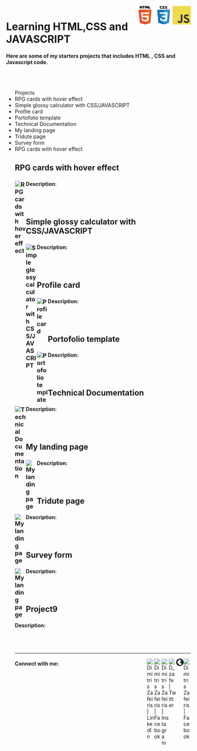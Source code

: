 <div><img align="right" alt="JavaScript" width="50px" src="https://raw.githubusercontent.com/github/explore/80688e429a7d4ef2fca1e82350fe8e3517d3494d/topics/javascript/javascript.png" />
<img align="right" alt="CSS3" width="50px" src="https://raw.githubusercontent.com/github/explore/80688e429a7d4ef2fca1e82350fe8e3517d3494d/topics/css/css.png" />
  <img align="right" alt="HTML5" width="50px" src="https://raw.githubusercontent.com/github/explore/80688e429a7d4ef2fca1e82350fe8e3517d3494d/topics/html/html.png" />
</div>

# Learning HTML,CSS and JAVASCRIPT 

#### Here are some of my starters projects that includes HTML , CSS and Javascript code.

<br />
<br />

<ul>Projects
  <li>RPG cards with hover effect</li>
  <li>Simple glossy calculator with CSS/JAVASCRIPT</li>
  <li>Profile card</li>
  <li>Portofolio template</li>
  <li>Technical Documentation</li>
  <li>My landing page</li>
  <li>Tridute page</li>
  <li>Survey form</li>
  <li>RPG cards with hover effect</li>
</ol>

## RPG cards with hover effect

### <a href="https://codepen.io/dimizafe/pen/XWzzaZN"><img align="left" alt="RPG cards with hover effect" width="30px" src="https://cdn.jsdelivr.net/npm/simple-icons@v3/icons/codepen.svg" /></a>
#### Description:

<br />
<br />

## Simple glossy calculator with CSS/JAVASCRIPT

### <a href="https://codepen.io/dimizafe/pen/BammZjZ"><img align="left" alt="Simple glossy calculator with CSS/JAVASCRIPT" width="30px" src="https://cdn.jsdelivr.net/npm/simple-icons@v3/icons/codepen.svg" /></a>
#### Description:

<br />
<br />

## Profile card

### <a href="https://codepen.io/dimizafe/pen/MWObwga"><img align="left" alt="Profile card" width="30px" src="https://cdn.jsdelivr.net/npm/simple-icons@v3/icons/codepen.svg" /></a>
#### Description:

<br />
<br />

## Portofolio template

### <a href="https://codepen.io/dimizafe/pen/KKydmKQ"><img align="left" alt="Portofolio template" width="30px" src="https://cdn.jsdelivr.net/npm/simple-icons@v3/icons/codepen.svg" /></a>
#### Description:

<br />
<br />

## Technical Documentation

### <a href="https://codepen.io/dimizafe/pen/gOXppXvQ"><img align="left" alt="Technical Documentation" width="30px" src="https://cdn.jsdelivr.net/npm/simple-icons@v3/icons/codepen.svg" /></a>
#### Description:

<br />
<br />

## My landing page

### <a href="https://codepen.io/dimizafe/pen/oNGVoGG"><img align="left" alt="My landing page" width="30px" src="https://cdn.jsdelivr.net/npm/simple-icons@v3/icons/codepen.svg" /></a>
#### Description:

<br />
<br />

## Tridute page

### <a href="https://codepen.io/dimizafe/pen/GRMzExe"><img align="left" alt="My landing page" width="30px" src="https://cdn.jsdelivr.net/npm/simple-icons@v3/icons/codepen.svg" /></a>
#### Description:

<br />
<br />

## Survey form

### <a href="https://codepen.io/dimizafe/pen/poWGmaq"><img align="left" alt="My landing page" width="30px" src="https://cdn.jsdelivr.net/npm/simple-icons@v3/icons/codepen.svg" /></a>
#### Description:

<br />
<br />

## Project9

### <img align="left" alt="" width="30px" src="https://cdn.jsdelivr.net/npm/simple-icons@v3/icons/codepen.svg" />
#### Description:
<br />
<br />

------------------------------------------------------------------------------------------------------------------------------------------
[<img align="right" alt="Dimitris Zafeiris | Facebook" width="20px" src="https://cdn.jsdelivr.net/npm/simple-icons@v3/icons/codepen.svg" />][codepen]
[<img align="right" alt="resume" width="20px" src="https://raw.githubusercontent.com/iconic/open-iconic/master/svg/globe.svg" />][website]
[<img align="right" alt="D_zafe | Twitter" width="20px" src="https://cdn.jsdelivr.net/npm/simple-icons@v3/icons/twitter.svg" />][twitter]
[<img align="right" alt="Dimitris Zafeiris | Instagram" width="20px" src="https://cdn.jsdelivr.net/npm/simple-icons@v3/icons/instagram.svg" />][instagram]
[<img align="right" alt="Dimitris Zafeiris | Facebook" width="20px" src="https://cdn.jsdelivr.net/npm/simple-icons@v3/icons/facebook.svg" />][facebook]
[<img align="right" alt="Dimitris Zafeiris | LinkedIn" width="20px" src="https://cdn.jsdelivr.net/npm/simple-icons@v3/icons/linkedin.svg" />][linkedin]



#### Connect with me:

<br />


[website]: https://github.com/zafeirisdimi
[twitter]: https://twitter.com/D_zafe
[instagram]: https://www.instagram.com/d_zafe
[facebook]: https://www.facebook.com/dimizafe
[linkedin]: https://www.linkedin.com/in/dzafe
[codepen]: https://codepen.io/dimizafe
